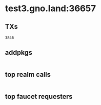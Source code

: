 # test3.gno.land:36657

## TXs
```
3846
```

## addpkgs
```
```

## top realm calls
```
```

## top faucet requesters
```
```

